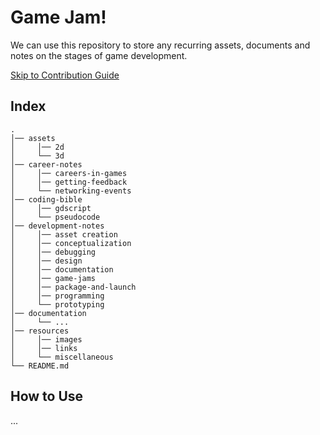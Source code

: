 # Game Jam!

We can use this repository to store any recurring assets, documents and notes on the stages of game development.

[Skip to Contribution Guide](#how-to-use)

## Index
```
.
│── assets
│     │── 2d
│     └── 3d
│── career-notes
│     │── careers-in-games
│     │── getting-feedback
│     └── networking-events
│── coding-bible
│     │── gdscript
│     └── pseudocode
│── development-notes
│     │── asset creation
│     │── conceptualization
│     │── debugging
│     │── design
│     │── documentation
│     │── game-jams
│     │── package-and-launch
│     │── programming
│     └── prototyping
│── documentation
│     └── ...
│── resources
│     │── images
│     │── links
│     └── miscellaneous
└── README.md
```

## How to Use

...
